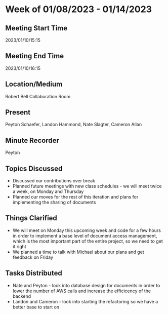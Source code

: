 # Week of 01/08/2023 - 01/14/2023

## Meeting Start Time

2023/01/10/15:15

## Meeting End Time

2023/01/10/16:15

## Location/Medium

Robert Bell Collaboration Room

## Present

Peyton Schaefer, Landon Hammond, Nate Slagter, Cameron Allan

## Minute Recorder

Peyton

## Topics Discussed

- Discussed our contributions over break
- Planned future meetings with new class schedules - we will meet twice a week, on Monday and Thursday
- Planned our moves for the rest of this iteration and plans for implementing the sharing of documents


## Things Clarified

- We will meet on Monday this upcoming week and code for a few hours in order to implement a base level of document access management, which is the most important part of the entire project, so we need to get it right
- We planned a time to talk with Michael about our plans and get feedback on Friday

## Tasks Distributed

- Nate and Peyton - look into database design for documents in order to lower the number of AWS calls and increase the efficicency of the backend
- Landon and Cameron - look into starting the refactoring so we have a better base to start on
